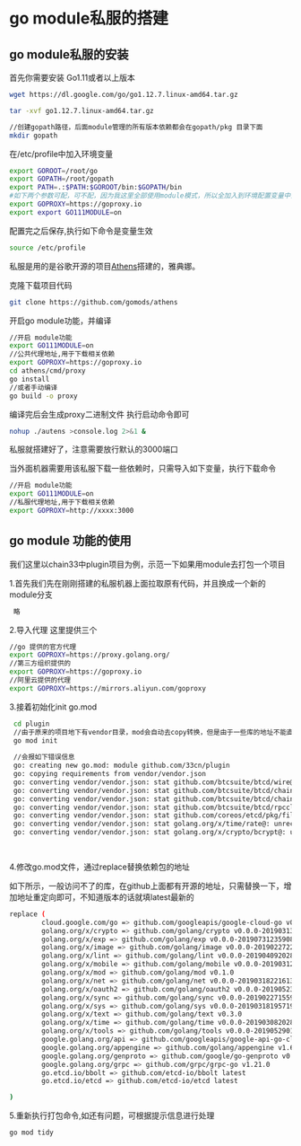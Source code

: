# go module私服的搭建

## go module私服的安装
首先你需要安装 Go1.11或者以上版本
```bash
wget https://dl.google.com/go/go1.12.7.linux-amd64.tar.gz

tar -xvf go1.12.7.linux-amd64.tar.gz

//创建gopath路径，后面module管理的所有版本依赖都会在gopath/pkg 目录下面
mkdir gopath
```
在/etc/profile中加入环境变量
```bash
export GOROOT=/root/go
export GOPATH=/root/gopath
export PATH=.:$PATH:$GOROOT/bin:$GOPATH/bin
#如下两个参数可配，可不配，因为我这里全部使用module模式，所以全加入到环境配置变量中去了
export GOPROXY=https://goproxy.io
export export GO111MODULE=on
```
配置完之后保存,执行如下命令是变量生效
```bash
source /etc/profile
```

私服是用的是谷歌开源的项目[Athens](https://github.com/gomods/athens)搭建的，雅典娜。

克隆下载项目代码
```bash
git clone https://github.com/gomods/athens
```
开启go module功能，并编译
```bash
//开启 module功能
export GO111MODULE=on
//公共代理地址,用于下载相关依赖
export GOPROXY=https://goproxy.io
cd athens/cmd/proxy
go install
//或者手动编译
go build -o proxy
```
编译完后会生成proxy二进制文件
执行启动命令即可
```bash
nohup ./autens >console.log 2>&1 &
```
私服就搭建好了，注意需要放行默认的3000端口

当外面机器需要用该私服下载一些依赖时，只需导入如下变量，执行下载命令
```bash
//开启 module功能
export GO111MODULE=on
//私服代理地址,用于下载相关依赖
export GOPROXY=http://xxxx:3000
```

## go module 功能的使用

我们这里以chain33中plugin项目为例，示范一下如果用module去打包一个项目

1.首先我们先在刚刚搭建的私服机器上面拉取原有代码，并且换成一个新的module分支

```bash
 略
```
2.导入代理
这里提供三个
```bash
//go 提供的官方代理
export GOPROXY=https://proxy.golang.org/
//第三方组织提供的
export GOPROXY=https://goproxy.io
//阿里云提供的代理
export GOPROXY=https://mirrors.aliyun.com/goproxy
```
3.接着初始化init go.mod
```bash
 cd plugin
 //由于原来的项目地下有vendor目录，mod会自动去copy转换，但是由于一些库的地址不能直接访问，所以肯定会失败，只会生成一个go.mod文件
 go mod init
 
 //会报如下错误信息
 go: creating new go.mod: module github.com/33cn/plugin
 go: copying requirements from vendor/vendor.json
 go: converting vendor/vendor.json: stat github.com/btcsuite/btcd/wire@: unknown revision 
 go: converting vendor/vendor.json: stat github.com/btcsuite/btcd/chaincfg@: unknown revision 
 go: converting vendor/vendor.json: stat github.com/btcsuite/btcd/chaincfg/chainhash@: unknown revision 
 go: converting vendor/vendor.json: stat github.com/btcsuite/btcd/rpcclient@: unknown revision 
 go: converting vendor/vendor.json: stat github.com/coreos/etcd/pkg/fileutil@: unknown revision 
 go: converting vendor/vendor.json: stat golang.org/x/time/rate@: unrecognized import path "golang.org/x/time/rate" (https fetch: Get   https://golang.org/x/time/rate?go-get=1: dial tcp 216.239.37.1:443: i/o timeout)
 go: converting vendor/vendor.json: stat golang.org/x/crypto/bcrypt@: unrecognized import path "golang.org/x/crypto/bcrypt" (https fetch: Get https://golang.org/x/crypto/bcrypt?go-get=1: dial tcp 216.239.37.1:443: i/o timeout)

 
```
4.修改go.mod文件，通过replace替换依赖包的地址

如下所示，一般访问不了的库，在github上面都有开源的地址，只需替换一下，增加地址重定向即可，不知道版本的话就填latest最新的

```bash
replace (
        cloud.google.com/go => github.com/googleapis/google-cloud-go v0.43.1-0.20190808215159-84f66600e42d
        golang.org/x/crypto => github.com/golang/crypto v0.0.0-20190313024323-a1f597ede03a
        golang.org/x/exp => github.com/golang/exp v0.0.0-20190731235908-ec7cb31e5a56
        golang.org/x/image => github.com/golang/image v0.0.0-20190227222117-0694c2d4d067
        golang.org/x/lint => github.com/golang/lint v0.0.0-20190409202823-959b441ac422
        golang.org/x/mobile => github.com/golang/mobile v0.0.0-20190312151609-d3739f865fa6
        golang.org/x/mod => github.com/golang/mod v0.1.0
        golang.org/x/net => github.com/golang/net v0.0.0-20190318221613-d196dffd7c2b
        golang.org/x/oauth2 => github.com/golang/oauth2 v0.0.0-20190523182746-aaccbc9213b0
        golang.org/x/sync => github.com/golang/sync v0.0.0-20190227155943-e225da77a7e6
        golang.org/x/sys => github.com/golang/sys v0.0.0-20190318195719-6c81ef8f67ca
        golang.org/x/text => github.com/golang/text v0.3.0
        golang.org/x/time => github.com/golang/time v0.0.0-20190308202827-9d24e82272b4
        golang.org/x/tools => github.com/golang/tools v0.0.0-20190529010454-aa71c3f32488
        google.golang.org/api => github.com/googleapis/google-api-go-client v0.7.0
        google.golang.org/appengine => github.com/golang/appengine v1.6.1-0.20190515044707-311d3c5cf937
        google.golang.org/genproto => github.com/google/go-genproto v0.0.0-20190522204451-c2c4e71fbf69
        google.golang.org/grpc => github.com/grpc/grpc-go v1.21.0
        go.etcd.io/bbolt => github.com/etcd-io/bbolt latest
        go.etcd.io/etcd => github.com/etcd-io/etcd latest

)

```
5.重新执行打包命令,如还有问题，可根据提示信息进行处理

```bash
go mod tidy
```
